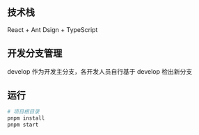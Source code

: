 ## 技术栈

React + Ant Dsign + TypeScript

## 开发分支管理

develop 作为开发主分支，各开发人员自行基于 develop 检出新分支

## 运行

```bash
# 项目根目录
pnpm install
pnpm start
```
